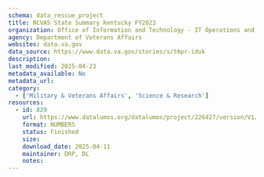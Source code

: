 ```yaml
---
schema: data_rescue_project 
title: NCVAS State Summary Kentucky FY2023
organization: Office of Information and Technology - IT Operations and Services (ITOPS)
agency: Department of Veterans Affairs
websites: data.va.gov
data_source: https://www.data.va.gov/stories/s/t6pr-iduk
description: 
last_modified: 2025-04-23
metadata_available: No
metadata_url: 
category:
  - ['Military & Veterans Affairs', 'Science & Research'] 
resources:
  - id: 829
    url: https://www.datalumos.org/datalumos/project/226427/version/V1/view
    format: NUMBERS
    status: Finished
    size: 
    download_date: 2025-04-11
    maintainer: DRP, DL
    notes: 
---
```


